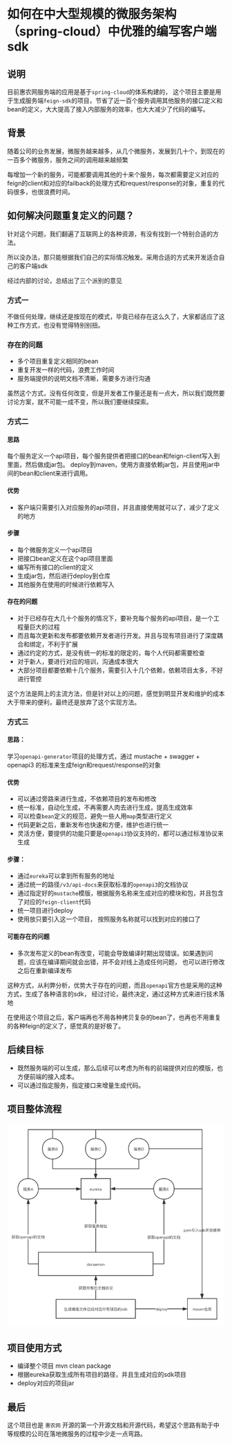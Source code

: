 # 如何在中大型规模的微服务架构（spring-cloud）中优雅的编写客户端sdk

## 说明

目前惠农网服务端的应用是基于`spring-cloud`的体系构建的，
这个项目主要是用于生成服务端`feign-sdk`的项目，节省了近一百个服务调用其他服务的接口定义和bean的定义，大大提高了接入内部服务的效率，也大大减少了代码的编写。

## 背景

随着公司的业务发展，微服务越来越多，从几个微服务，发展到几十个，到现在的一百多个微服务，服务之间的调用越来越频繁

每增加一个新的服务，可能都要调用其他的十来个服务，每次都需要定义对应的feign的client和对应的failback的处理方式和request/response的对象，重复的代码很多，也很浪费时间。


## 如何解决问题重复定义的问题？

针对这个问题，我们翻遍了互联网上的各种资源，有没有找到一个特别合适的方法。

所以没办法，那只能根据我们自己的实际情况触发。采用合适的方式来开发适合自己的客户端sdk

经过内部的讨论，总结出了三个派别的意见


### 方式一

不做任何处理，继续还是按现在的模式，毕竟已经存在这么久了，大家都适应了这种工作方式，也没有觉得特别别扭。

### 存在的问题

- 多个项目重复定义相同的bean
- 重复开发一样的代码，浪费工作时间
- 服务端提供的说明文档不清晰，需要多方进行沟通

虽然这个方式，没有任何改变，但是开发者工作量还是有一点大，所以我们既然要讨论方案，就不可能一成不变，所以我们要继续探索。


### 方式二

#### 思路
每个服务定义一个api项目，每个服务提供者把接口的bean和feign-client写入到里面，然后做成jar包。
deploy到maven，使用方直接依赖jar包，并且使用jar中间的bean和client来进行调用。

#### 优势
- 客户端只需要引入对应服务的api项目，并且直接使用就可以了，减少了定义的地方

#### 步骤

- 每个微服务定义一个api项目
- 把接口bean定义在这个api项目里面
- 编写所有接口的client的定义
- 生成jar包，然后进行deploy到仓库
- 其他服务在使用的时候进行依赖写入

#### 存在的问题

- 对于已经存在大几十个服务的情况下，要补充每个服务的api项目，是一个工程量巨大的过程
- 而且每次更新和发布都要依赖开发者进行开发。并且与现有项目进行了深度耦合和绑定，不利于扩展
- 通过约定的方式，是没有统一的标准的限定的，每个人代码都需要检查
- 对于新人，要进行对应的培训，沟通成本很大
- 大部分项目都要依赖十几个服务，需要引入十几个依赖，依赖项目太多，不好进行管控

这个方法是网上的主流方法，但是针对以上的问题，感觉到明显开发和维护的成本大于带来的便利，最终还是放弃了这个实现方法。



### 方式三

#### 思路：

学习`openapi-generator`项目的处理方式，通过 mustache + swagger + openapi3 的标准来生成feign和request/response的对象

#### 优势

- 可以通过旁路来进行生成，不依赖项目的发布和修改
- 统一标准，自动化生成，不再需要人肉去进行生成，提高生成效率
- 可以检查`bean`定义的规范，避免一些人用`map`类型进行定义
- 代码更新之后，重新发布也快速和方便，维护也进行统一
- 灵活方便，要提供的功能只要是`openapi3`协议支持的，都可以通过标准协议来生成


#### 步骤：

- 通过`eureka`可以拿到所有服务的地址
- 通过统一的路径`/v3/api-docs`来获取标准的`openapi3`的文档协议
- 通过指定好的`mustache`模版，根据服务名称来生成对应的模块和包，并且包含了对应的`feign-client`代码
- 统一项目进行deploy
- 使用放只要引入这一个项目， 按照服务名称就可以找到对应的接口了


#### 可能存在的问题

- 多次发布定义的bean有改变，可能会导致编译时期出现错误。如果遇到问题，应该在编译期间就会出错，并不会对线上造成任何问题， 也可以进行修改之后在重新编译发布

这种方式，从利弊分析，优势大于存在的问题，而且`openapi`官方也是采用的这种方式，生成了各种语言的sdk，
经过讨论，最终决定，通过这种方式来进行技术落地

在使用这个项目之后，客户端再也不用各种拷贝复杂的bean了，也再也不用重复的各种feign的定义了，感觉真的是好极了。


## 后续目标

- 既然服务端的可以生成，那么后续可以考虑为所有的前端提供对应的模版，也方便前端的接入成本。
- 可以通过指定服务，指定接口来增量生成代码。



## 项目整体流程

![Alt text](doraemon.png)


## 项目使用方式

- 编译整个项目 mvn clean package
- 根据eureka获取生成所有项目的路径，并且生成对应的sdk项目
- deploy对应的项目jar

## 最后

这个项目也是 `惠农网` 开源的第一个开源文档和开源代码，希望这个思路有助于中等规模的公司在落地微服务的过程中少走一点弯路。

